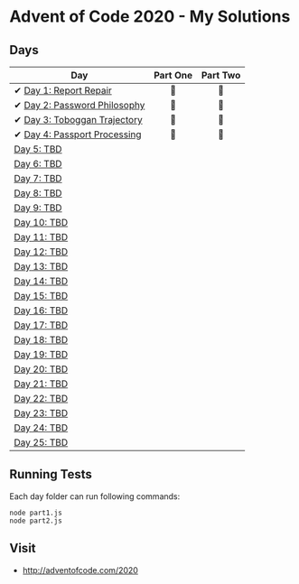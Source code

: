 # Advent of Code 2020 - My Solutions

## Days


| Day  | Part One | Part Two |
|---|:---:|:---:|
| ✔ [Day 1: Report Repair](https://github.com/elpiojo95/adventofcode_2020/tree/master/Day_01)| 🌟 | 🌟 |
| ✔ [Day 2: Password Philosophy](https://github.com/elpiojo95/adventofcode_2020/tree/master/Day_02)| 🌟 | 🌟 |
| ✔ [Day 3: Toboggan Trajectory](https://github.com/elpiojo95/adventofcode_2020/tree/master/Day_03)| 🌟 | 🌟 |
| ✔ [Day 4: Passport Processing](https://github.com/elpiojo95/adventofcode_2020/tree/master/Day_04)| 🌟 | 🌟 |
| [Day 5: TBD]()| | |
| [Day 6: TBD]()| | |
| [Day 7: TBD]()| | |
| [Day 8: TBD]()| | |
| [Day 9: TBD]()| | |
| [Day 10: TBD]()| | |
| [Day 11: TBD]()| | |
| [Day 12: TBD]()| | |
| [Day 13: TBD]()| | |
| [Day 14: TBD]()| | |
| [Day 15: TBD]()| | |
| [Day 16: TBD]()| | |
| [Day 17: TBD]()| | |
| [Day 18: TBD]()| | |
| [Day 19: TBD]()| | |
| [Day 20: TBD]()| | |
| [Day 21: TBD]()| | |
| [Day 22: TBD]()| | |
| [Day 23: TBD]()| | |
| [Day 24: TBD]()| | |
| [Day 25: TBD]()| | |

## Running Tests
Each day folder can run following commands:
```
node part1.js
node part2.js
```
## Visit
- http://adventofcode.com/2020